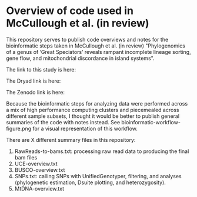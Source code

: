 # Overview of code used in McCullough et al. (in review) 

This repository serves to publish code overviews and notes for the bioinformatic steps taken in McCullough et al. (in review) "Phylogenomics of a genus of ‘Great Speciators’ reveals rampant incomplete lineage sorting, gene flow, and mitochondrial discordance in island systems". 

The link to this study is here: 

The Dryad link is here:

The Zenodo link is here: 

Because the bioinformatic steps for analyzing data were performed across a mix of high performance computing clusters and piecemealed across different sample subsets, I thought it would be better to publish general summaries of the code with notes instead. See bioinformatic-workflow-figure.png for a visual representation of this workflow. 

There are X different summary files in this repository: 
1. RawReads-to-bams.txt: processing raw read data to producing the final bam files
2. UCE-overview.txt
3. BUSCO-overview.txt
4. SNPs.txt: calling SNPs with UnifiedGenotyper, filtering, and analyses (phylogenetic estimation, Dsuite plotting, and heterozygosity). 
5. MtDNA-overview.txt 

